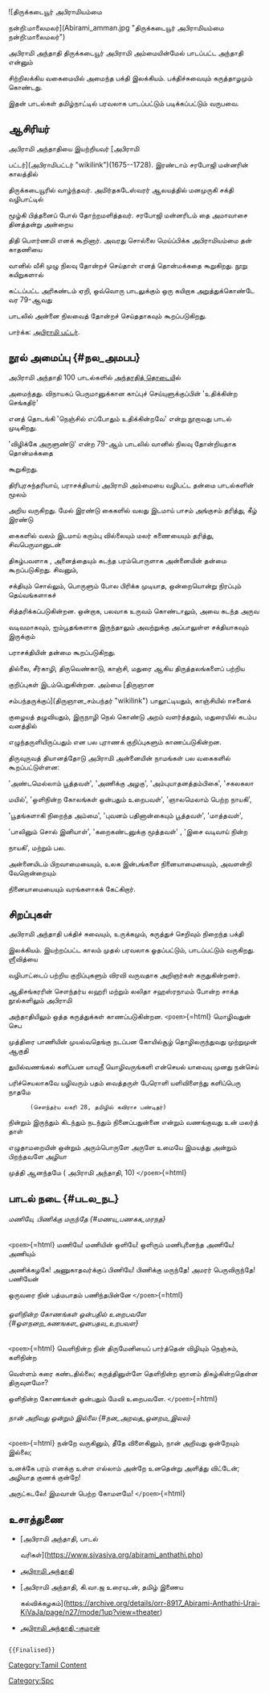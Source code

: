 ![திருக்கடையூர் அபிராமியம்மை
நன்றி:மாலைமலர்](Abirami_amman.jpg "திருக்கடையூர் அபிராமியம்மை நன்றி:மாலைமலர்")
அபிராமி அந்தாதி திருக்கடையூர் அபிராமி அம்மையின்மேல் பாடப்பட்ட அந்தாதி என்னும்
சிற்றிலக்கிய வகைமையில் அமைந்த பக்தி இலக்கியம். பக்திச்சுவையும் கருத்தாழமும் கொண்டது.
இதன் பாடல்கள் தமிழ்நாட்டில் பரவலாக பாடப்பட்டும் படிக்கப்பட்டும் வருபவை.

## ஆசிரியர்

அபிராமி அந்தாதியை இயற்றியவர் [அபிராமி
பட்டர்](அபிராமிபட்டர் "wikilink")(1675--1728). இரண்டாம் சரபோஜி மன்னரின் காலத்தில்
திருக்கடையூரில் வாழ்ந்தவர். அமிர்தகடேஸ்வரர் ஆலயத்தில் மனமுருகி சக்தி வழிபாட்டில்
மூழ்கி பித்தனைப் போல் தோற்றமளித்தவர். சரபோஜி மன்னரிடம் தை அமாவாசை தினத்தன்று அன்றைய
திதி பௌர்ணமி எனக் கூறினார். அவரது சொல்லை மெய்ப்பிக்க அபிராமியம்மை தன் காதணியை
வானில் வீசி முழு நிலவு தோன்றச் செய்தாள் எனத் தொன்மக்கதை கூறுகிறது. நூறு கயிறுகளால்
கட்டப்பட்ட அரிகண்டம் ஏறி, ஒவ்வொரு பாடலுக்கும் ஒரு கயிறாக அறுத்துக்கொண்டே வர 79-ஆவது
பாடலில் அன்னை நிலவைத் தோன்றச் செய்ததாகவும் கூறப்படுகிறது.

பார்க்க: [அபிராமி பட்டர்](அபிராமிபட்டர் "wikilink").

## நூல் அமைப்பு {#நல_அமபப}

அபிராமி அந்தாதி 100 பாடல்களில் [அந்தாதித் தொடைய](அந்தாதித்_தொடை "wikilink")ில்
அமைந்தது. விநாயகப் பெருமானுக்கான காப்புச் செய்யுளுக்குப்பின் \'உதிக்கின்ற செங்கதிர்\'
எனத் தொடங்கி \'நெஞ்சில் எப்போதும் உதிக்கின்றவே\' என்று நூறாவது பாடல் முடிகிறது.
\'விழிக்கே அருளுண்டு\' என்ற 79-ஆம் பாடலில் வானில் நிலவு தோன்றியதாக தொன்மக்கதை
கூறுகிறது.

திரிபுரசுந்தரியாய், பராசக்தியாய் அபிராமி அம்மையை வழிபட்ட தன்மை பாடல்களின் மூலம்
அறிய வருகிறது. மேல் இரண்டு கைகளில் வலது இடமாய் பாசம் அங்குசம் தரித்து, கீழ் இரண்டு
கைகளில் வலம் இடமாய் கரும்பு வில்லையும் மலர் கணையையும் தரித்து, சிவபெருமானுடன்
திகழ்பவளாக , அனைத்தையும் கடந்த பரம்பொருளாக அன்னையின் தன்மை கூறப்படுகிறது. சிவனும்,
சக்தியும் சொல்லும், பொருளும் போல பிரிக்க முடியாத, ஒன்றையொன்று நிரப்பும் தெய்வங்களாகச்
சித்தரிக்கப்படுகின்றன. ஒன்றாக, பலவாக உருவம் கொண்டாலும், அவை கடந்த அருவ
வடிவமாகவும், ஐம்பூதங்களாக இருந்தாலும் அவற்றுக்கு அப்பாலுள்ள சக்தியாகவும் இருக்கும்
பராசக்தியின் தன்மை கூறப்படுகிறது.

தில்லை, சீர்காழி, திருவெண்காடு, காஞ்சி, மதுரை ஆகிய திருத்தலங்களைப் பற்றிய
குறிப்புகள் இடம்பெறுகின்றன. அம்மை [திருஞான
சம்பந்தருக்குப்](திருஞான_சம்பந்தர் "wikilink") பாலூட்டியதும், காஞ்சியில் ஈசனைக்
குழையத் தழுவியதும், இருநாழி நெல் கொண்டு அறம் வளர்த்ததும், மதுரையில் கடம்ப வனத்தில்
எழுந்தருளியிருப்பதும் என பல புராணக் குறிப்புகளும் காணப்படுகின்றன.

திருவுருவத் தியானத்தோடு அபிராமி அன்னையின் நாமங்கள் பல வகைகளில் கூறப்பட்டுள்ளன:
\'அண்டமெல்லாம் பூத்தவள்\', \'அணிக்கு அழகு\', \'அம்புயாதனத்தம்பிகை\', \'சகலகலா
மயில்\', \'ஒளிநின்ற கோலங்கள் ஒன்பதும் உறைபவள்\', \'ஞாலமெலாம் பெற்ற நாயகி\',
\'பூதங்களாகி நிறைந்த அம்மை\', \'புவனம் பதினான்கையும் பூத்தவள்\', \'மாத்தவள்\',
\'பாலினும் சொல் இனியாள்\', \'கறைகண்டனுக்கு மூத்தவள்\' , \'இசை வடிவாய் நின்ற
நாயகி\', மற்றும் பல.

அன்னையிடம் பிறவாமையையும், உலக இன்பங்களை நினையாமையையும், அவளன்றி வேறொன்றையும்
நினையாமையையும் வரங்களாகக் கேட்கிறார்.

## சிறப்புகள்

அபிராமி அந்தாதி பக்திச் சுவையும், உருக்கமும், கருத்துச் செறிவும் நிறைந்த பக்தி
இலக்கியம். இயற்றப்பட்ட காலம் முதல் பரவலாக ஓதப்பட்டும், பாடப்பட்டும் வருகிறது. ஶ்ரீவித்யை
வழிபாட்டைப் பற்றிய குறிப்புகளும் விரவி வருவதாக அறிஞர்கள் கருதுகின்றனர்.
ஆதிசங்கரரின் சௌந்தர்ய லஹரி மற்றும் லலிதா சஹஸ்ரநாமம் போன்ற சாக்த நூல்களிலும் அபிராமி
அந்தாதியிலும் ஒத்த கருத்துக்கள் காணப்படுகின்றன. `<poem>`{=html} மொழிவதுன் செப
முத்திரை பாணியின் முயல்வதெங்கு நடப்பன கோயில்சூழ் தொழிலருந்துவது முற்றுமுன் ஆகுதி
துயில்வணங்கல் களிப்பன யாவுநீ யொழிவருங்களி என்செயல் யாவையு முனது நன்செய்
பரிச்செயலாகவே யழிவரும் பதம் வைத்தருள் பேரொளி யளிவிளைந்து களிப்பெரு நாதமே

`      (சௌந்தர்ய லகரி 28, தமிழில் கவிராச பண்டிதர்)`

நின்றும் இருந்தும் கிடந்தும் நடந்தும் நினைப்பதுன்னை என்றும் வணங்குவது உன் மலர்த் தாள்
எழுதாமறையின் ஒன்றும் அரும்பொருளே அருளே உமையே இமயத்து அன்றும் பிறந்தவளே அழியா
முத்தி ஆனந்தமே ( அபிராமி அந்தாதி, 10) `</poem>`{=html}

## பாடல் நடை {#படல_நட}

###### மணியே, பிணிக்கு மருந்தே {#மணய_பணகக_மரநத}

`<poem>`{=html} மணியே! மணியின் ஒளியே! ஒளிரும் மணிபுனைந்த அணியே! அணியும்
அணிக்கழகே! அணுகாதவர்க்குப் பிணியே! பிணிக்கு மருந்தே! அமரர் பெருவிருந்தே! பணியேன்
ஒருவரை நின் பத்மபாதம் பணிந்தபின்னே `</poem>`{=html}

###### ஒளிநின்ற கோணங்கள் ஒன்பதில் உறைபவளே {#ஒளநனற_கணஙகள_ஒனபதல_உறபவள}

`<poem>`{=html} வெளிநின்ற நின் திருமேனியைப் பார்த்தென் விழியும் நெஞ்சும், களிநின்ற
வெள்ளம் கரை கண்டதில்லை; கருத்தினுள்ளே தெளிநின்ற ஞானம் திகழ்கின்றதென்ன திருவுளமோ?
ஒளிநின்ற கோணங்கள் ஒன்பதும் மேவி உறைபவளே. `</poem>`{=html}

###### நான் அறிவது ஒன்றும் இல்லை {#நன_அறவத_ஒனறம_இலல}

`<poem>`{=html} நன்றே வருகினும், தீதே விளைகினும், நான் அறிவது ஒன்றேயும் இல்லை;
உனக்கே பரம் எனக்கு உள்ள எல்லாம் அன்றே உனதென்று அளித்து விட்டேன்; அழியாத குணக் குன்றே!
அருட்கடலே! இமவான் பெற்ற கோமளமே! `</poem>`{=html}

## உசாத்துணை

-   [அபிராமி அந்தாதி, பாடல்
    வரிகள்](https://www.sivasiva.org/abirami_anthathi.php)
-   [அபிராமி அந்தாதி](https://kadavur.blogspot.com/2010/09/)
-   [அபிராமி அந்தாதி, கி.வா.ஜ உரையுடன், தமிழ் இணைய
    கல்விக்கழகம்](https://archive.org/details/orr-8917_Abirami-Anthathi-Urai-KiVaJa/page/n27/mode/1up?view=theater)
-   [அபிராமி அந்தாதி,-குமரன்](https://abiramibhattar.blogspot.com/)

```{=mediawiki}
{{Finalised}}
```
[Category:Tamil Content](Category:Tamil_Content "wikilink")
[Category:Spc](Category:Spc "wikilink")
